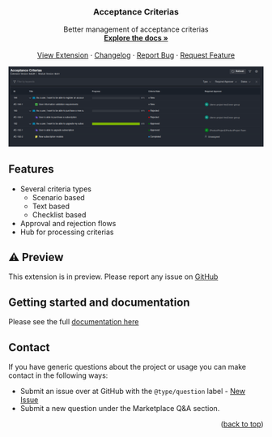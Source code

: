 <div id="top"></div>

<!-- PROJECT LOGO -->
<br />
<div align="center">
<h3 align="center">Acceptance Criterias</h3>

  <p align="center">
Better management of acceptance criterias
    <br />
    <a href="https://docs.devops-extensions.dev/docs/extensions/acceptance-criterias"><strong>Explore the docs »</strong></a>
    <br />
    <br />
    <a href="https://marketplace.visualstudio.com/items?itemName=joachimdalen.acceptance-criterias">View Extension</a>
    ·
    <a href="https://marketplace.visualstudio.com/items?itemName=joachimdalen.acceptance-criterias/changelog">Changelog</a>
    ·
    <a href="https://github.com/joachimdalen/azdevops-acceptance-criterias/issues">Report Bug</a>
    ·
    <a href="https://github.com/joachimdalen/azdevops-acceptance-criterias/issues">Request Feature</a>
  </p>
</div>

![work-hub-preview](marketplace/docs/images/work-hub-preview.png)

## Features

- Several criteria types
  - Scenario based
  - Text based
  - Checklist based
- Approval and rejection flows
- Hub for processing criterias

## ⚠️ Preview

This extension is in preview. Please report any issue on [GitHub](https://github.com/joachimdalen/azdevops-acceptance-criterias/issues)

## Getting started and documentation

Please see the full [documentation here](https://docs.devops-extensions.dev/docs/extensions/acceptance-criterias)

## Contact

If you have generic questions about the project or usage you can make contact in the following ways:

- Submit an issue over at GitHub with the `@type/question` label - [New Issue](https://github.com/joachimdalen/azdevops-acceptance-criterias/issues/new)
- Submit a new question under the Marketplace Q&A section.

<p align="right">(<a href="#top">back to top</a>)</p>
